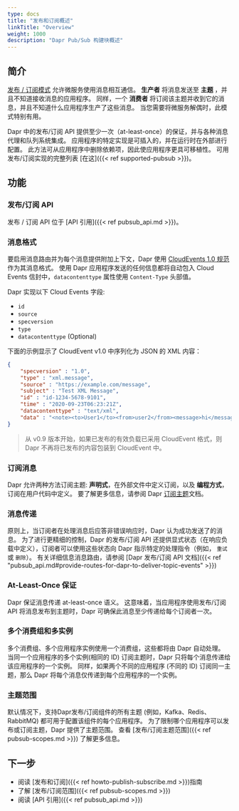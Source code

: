 ```yaml
---
type: docs
title: "发布和订阅概述"
linkTitle: "Overview"
weight: 1000
description: "Dapr Pub/Sub 构建块概述"
---
```


## 简介

[发布 / 订阅模式](https://en.wikipedia.org/wiki/Publish%E2%80%93subscribe_pattern) 允许微服务使用消息相互通信。 **生产者** 将消息发送至 **主题** ，并且不知道接收消息的应用程序。 同样，一个 **消费者** 将订阅该主题并收到它的消息，并且不知道什么应用程序生产了这些消息。 当您需要将微服务解偶时，此模式特别有用。

Dapr 中的发布/订阅 API 提供至少一次（at-least-once）的保证，并与各种消息代理和队列系统集成。 应用程序的特定实现是可插入的，并在运行时在外部进行配置。 此方法可从应用程序中删除依赖项，因此使应用程序更具可移植性。 可用发布/订阅实现的完整列表 [在这]({{< ref supported-pubsub >}})。

## 功能

### 发布/订阅 API

发布 / 订阅 API 位于 [API 引用]({{< ref pubsub_api.md >}})。

### 消息格式

要启用消息路由并为每个消息提供附加上下文，Dapr 使用 [ CloudEvents 1.0 规范](https://github.com/cloudevents/spec/tree/v1.0) 作为其消息格式。 使用 Dapr 应用程序发送的任何信息都将自动包入 Cloud Events 信封中，`datacontenttype` 属性使用 `Content-Type` 头部值。

Dapr 实现以下 Cloud Events 字段:

* `id`
* `source`
* `specversion`
* `type`
* `datacontenttype` (Optional)

下面的示例显示了 CloudEvent v1.0 中序列化为 JSON 的 XML 内容：

```json
{
    "specversion" : "1.0",
    "type" : "xml.message",
    "source" : "https://example.com/message",
    "subject" : "Test XML Message",
    "id" : "id-1234-5678-9101",
    "time" : "2020-09-23T06:23:21Z",
    "datacontenttype" : "text/xml",
    "data" : "<note><to>User1</to><from>user2</from><message>hi</message></note>"
}
```

> 从 v0.9 版本开始，如果已发布的有效负载已采用 CloudEvent 格式，则 Dapr 不再将已发布的内容包装到 CloudEvent 中。

### 订阅消息

Dapr 允许两种方法订阅主题: **声明式**，在外部文件中定义订阅，以及 **编程方式**，订阅在用户代码中定义。 要了解更多信息，请参阅 Dapr [订阅主题](https://docs.dapr.io/developing-applications/building-blocks/pubsub/howto-publish-subscribe/#step-2-subscribe-to-topics)文档。

### 消息传递

原则上，当订阅者在处理消息后应答非错误响应时，Dapr 认为成功发送了的消息。 为了进行更精细的控制，Dapr 的发布/订阅 API 还提供显式状态（在响应负载中定义），订阅者可以使用这些状态向 Dapr 指示特定的处理指令（例如， `重试` 或 `删除`）。 有关详细信息消息路由，请参阅 \[Dapr 发布/订阅 API 文档\]({{< ref "pubsub_api.md#provide-routes-for-dapr-to-deliver-topic-events" >}})

### At-Least-Once 保证

Dapr 保证消息传递 at-least-once 语义。 这意味着，当应用程序使用发布/订阅 API 将消息发布到主题时，Dapr 可确保此消息至少传递给每个订阅者一次。

### 多个消费组和多实例

多个消费组、多个应用程序实例使用一个消费组，这些都将由 Dapr 自动处理。 当同一个应用程序的多个实例(相同的 ID) 订阅主题时，Dapr 只将每个消息传递给该应用程序的一个实例。 同样，如果两个不同的应用程序 (不同的 ID) 订阅同一主题，那么 Dapr 将每个消息仅传递到每个应用程序的一个实例。

### 主题范围

默认情况下，支持Dapr发布/订阅组件的所有主题 (例如，Kafka、Redis、RabbitMQ) 都可用于配置该组件的每个应用程序。 为了限制哪个应用程序可以发布或订阅主题，Dapr 提供了主题范围。 查看 [发布/订阅主题范围]({{< ref pubsub-scopes.md >}}) 了解更多信息。

## 下一步

- 阅读 [发布和订阅]({{< ref howto-publish-subscribe.md >}})指南
- 了解 [发布/订阅范围]({{< ref pubsub-scopes.md >}})
- 阅读 [API 引用]({{< ref pubsub_api.md >}})

